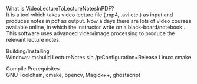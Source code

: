 What is VideoLectureToLectureNotesInPDF?    
It is a tool which takes video lecture file (.mp4, .avi etc.) as input and produces notes in pdf as output. Now a days there are lots of video courses available online, in which the instructor write on a black-board/notebook . This software uses advanced video/image processing to produce the relevant lecture notes. 

Building/Installing    
Windows:  msbuild LectureNotes.sln /p:Configuration=Release
Linux: cmake

Compile Prerequisites   
GNU Toolchain, cmake, opencv, Magick++, ghostscript
